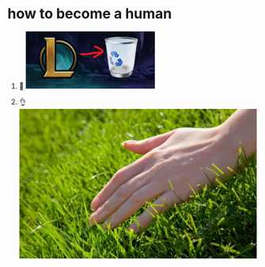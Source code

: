# how to become a human

1. 🙌
![step1](assets/evolution_manual/step_1.png)

2. 👌
![step2](assets/evolution_manual/step_2.png)

